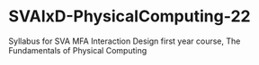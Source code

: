 # SVAIxD-PhysicalComputing-22
Syllabus for SVA MFA Interaction Design first year course, The Fundamentals of Physical Computing
